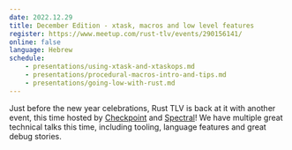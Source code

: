 ```yaml
---
date: 2022.12.29
title: December Edition - xtask, macros and low level features
register: https://www.meetup.com/rust-tlv/events/290156141/
online: false
language: Hebrew
schedule:
    - presentations/using-xtask-and-xtaskops.md
    - presentations/procedural-macros-intro-and-tips.md
    - presentations/going-low-with-rust.md
---
```


Just before the new year celebrations, Rust TLV is back at it with another event, this time hosted by [Checkpoint](https://www.checkpoint.com/) and [Spectral](https://spectralops.io/)! We have multiple great technical talks this time, including tooling, language features and great debug stories.



